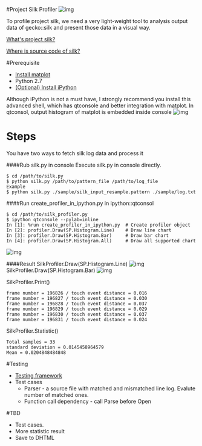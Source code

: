 #Project Silk Profiler
![img](https://github.com/CJKu/pysilk/blob/master/img/silk.png)

To profile project silk, we need a very light-weight tool to analysis output data of gecko::silk and present those data in a visual way.

[What's project silk?](https://wiki.mozilla.org/Project_Silk)

[Where is source code of silk?](https://github.com/JerryShih/gecko-dev/tree/silk-all)

#Prerequisite
* [Install matplot](http://matplotlib.org/users/installing.html)
* Python 2.7
* [(Optional) Install iPython](http://ipython.org/install.html)

Although iPython is not a must have, I strongly recommend you install this advanced shell, which has qtconsole and better integration with matplot. In qtconsol, output histogram of matplot is embedded inside console
![img](https://github.com/CJKu/pysilk/blob/master/img/ipython.png)

# Steps
You have two ways to fetch silk log data and process it

####Rub silk.py in console
Execute silk.py in console directly.
```
$ cd /path/to/silk.py
$ python silk.py /path/to/pattern_file /path/to/log_file
Example 
$ python silk.py ./sample/silk_input_resample.pattern ./sample/log.txt
```
####Run create_profiler_in_ipython.py in ipython::qtconsol
```
$ cd /path/to/silk_profiler.py
$ ipython qtconsole --pylab=inline
In [1]: %run create_profiler_in_ipython.py  # Create profiler object
In [2]: profiler.Draw(SP.Histogram.Line)    # Draw line chart
In [3]: profiler.Draw(SP.Histogram.Bar)     # Draw bar chart
In [4]: profiler.Draw(SP.Histogram.All)     # Draw all supported chart
```
![img](https://github.com/CJKu/pysilk/blob/master/img/ipython2.png)

####Result
SilkProfiler.Draw(SP.Histogram.Line)
![img](https://github.com/CJKu/pysilk/blob/master/img/linechart.png)
SilkProfiler.Draw(SP.Histogram.Bar)
![img](https://github.com/CJKu/pysilk/blob/master/img/barchart.png)

SilkProfiler.Print()
```
frame number = 196826 / touch event distance = 0.016
frame number = 196827 / touch event distance = 0.030
frame number = 196828 / touch event distance = 0.037
frame number = 196829 / touch event distance = 0.029
frame number = 196830 / touch event distance = 0.037
frame number = 196831 / touch event distance = 0.024
```

SilkProfiler.Statistic()
```
Total samples = 33
standard deviation = 0.0145458964579
Mean = 0.0204848484848
```

#Testing
* [Testing framework](https://docs.python.org/2/library/unittest.html#module-unittest)
* Test cases
  * Parser - a source file with matched and mismatched line log. Evalute number of matched ones.
  * Function call dependency - call Parse before Open

#TBD
* Test cases.
* More statistic result
* Save to DHTML
